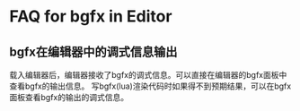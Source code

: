 FAQ for bgfx in Editor
========================

bgfx在编辑器中的调式信息输出
---------------------------
载入编辑器后，编辑器接收了bgfx的调式信息。可以直接在编辑器的bgfx面板中查看bgfx的输出信息。
写bgfx(lua)渲染代码时如果得不到预期结果，可以在bgfx面板查看bgfx的输出的调式信息。

